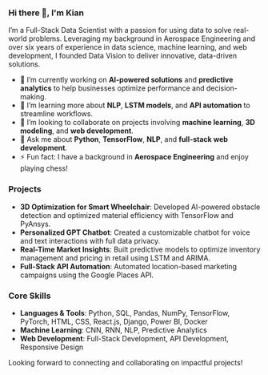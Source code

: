 ### Hi there 👋, I'm Kian

I’m a Full-Stack Data Scientist with a passion for using data to solve real-world problems. Leveraging my background in Aerospace Engineering and over six years of experience in data science, machine learning, and web development, I founded Data Vision to deliver innovative, data-driven solutions.

- 🔭 I’m currently working on **AI-powered solutions** and **predictive analytics** to help businesses optimize performance and decision-making.
- 🌱 I’m learning more about **NLP**, **LSTM models**, and **API automation** to streamline workflows.
- 👯 I’m looking to collaborate on projects involving **machine learning**, **3D modeling**, and **web development**.
- 💬 Ask me about **Python**, **TensorFlow**, **NLP**, and **full-stack web development**.
- ⚡ Fun fact: I have a background in **Aerospace Engineering** and enjoy playing chess!

### Projects
- **3D Optimization for Smart Wheelchair**: Developed AI-powered obstacle detection and optimized material efficiency with TensorFlow and PyAnsys.
- **Personalized GPT Chatbot**: Created a customizable chatbot for voice and text interactions with full data privacy.
- **Real-Time Market Insights**: Built predictive models to optimize inventory management and pricing in retail using LSTM and ARIMA.
- **Full-Stack API Automation**: Automated location-based marketing campaigns using the Google Places API.

### Core Skills
- **Languages & Tools**: Python, SQL, Pandas, NumPy, TensorFlow, PyTorch, HTML, CSS, React.js, Django, Power BI, Docker
- **Machine Learning**: CNN, RNN, NLP, Predictive Analytics
- **Web Development**: Full-Stack Development, API Development, Responsive Design

Looking forward to connecting and collaborating on impactful projects!
